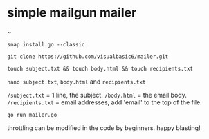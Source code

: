 # simple mailgun mailer

~

`snap install go --classic`

`git clone https://github.com/visualbasic6/mailer.git`

`touch subject.txt && touch body.html && touch recipients.txt`

`nano subject.txt`, `body.html` and `recipients.txt`

`/subject.txt` = 1 line, the subject. `/body.html` = the email body. `/recipients.txt` = email addresses, add 'email' to the top of the file.

`go run mailer.go`

throttling can be modified in the code by beginners. happy blasting!
